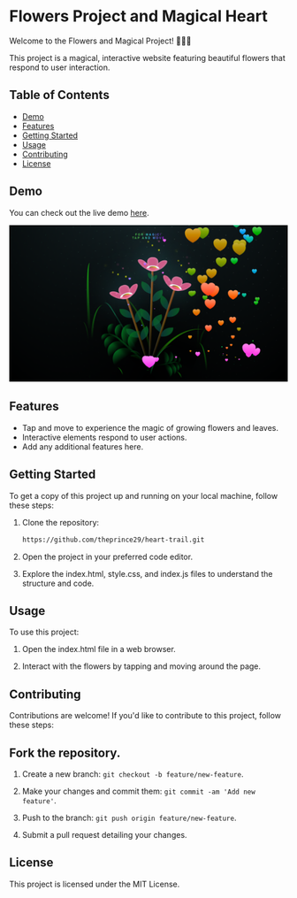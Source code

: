 # Flowers Project and Magical Heart

Welcome to the Flowers and Magical Project! 🌸🌼🌺

This project is a magical, interactive website featuring beautiful flowers that respond to user interaction.

## Table of Contents

- [Demo](#demo)
- [Features](#features)
- [Getting Started](#getting-started)
- [Usage](#usage)
- [Contributing](#contributing)
- [License](#license)

## Demo

You can check out the live demo [here](https://theprince29.github.io/heart-trail/).

![Flowers Image](/image/Screenshot%202023-12-14%20124215.png)


## Features

- Tap and move to experience the magic of growing flowers and leaves.
- Interactive elements respond to user actions.
- Add any additional features here.

## Getting Started

To get a copy of this project up and running on your local machine, follow these steps:

1. Clone the repository:

   ```bash
   https://github.com/theprince29/heart-trail.git
   
   ```
2. Open the project in your preferred code editor.

3. Explore the index.html, style.css, and index.js files to understand the structure and code.

## Usage

To use this project:

1. Open the index.html file in a web browser.

2. Interact with the flowers by tapping and moving around the page.

## Contributing

Contributions are welcome! If you'd like to contribute to this project, follow these steps:

## Fork the repository.

 1. Create a new branch: ```git checkout -b feature/new-feature```.

2. Make your changes and commit them: ```git commit -am 'Add new feature'```.

3. Push to the branch: ```git push origin feature/new-feature```.

4. Submit a pull request detailing your changes.


## License

This project is licensed under the MIT License.

   
   
